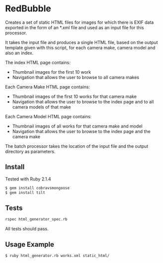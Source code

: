 # RedBubble #

Creates a set of static HTML files for images for which there is EXIF data exported in the form of an *.xml file and used as an input file for this processor.

It takes the input file and produces a single HTML file, based on the output template given with this script, for each camera make, camera model and also an index.

The index HTML page contains:
- Thumbnail images for the first 10 work
- Navigation that allows the user to browse to all camera makes

Each Camera Make HTML page contains:
- Thumbnail images of the first 10 works for that camera make
- Navigation that allows the user to browse to the index page and to all camera models of that make

Each Camera Model HTML page contains:
- Thumbnail images of all works for that camera make and model
- Navigation that allows the user to browse to the index page and the camera make

The batch processor takes the location of the input file and the output directory as parameters.

## Install ##
Tested with Ruby 2.1.4
```bash
$ gem install cobravsmongoose
$ gem install tilt
```

## Tests ##
```bash
rspec html_generator_spec.rb
```
All tests should pass.

## Usage Example ##
```bash
$ ruby html_generator.rb works.xml static_html/
```
